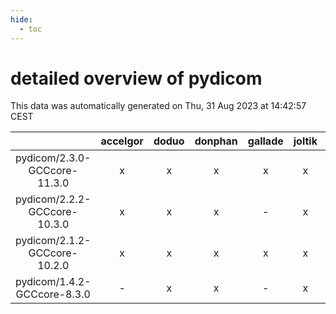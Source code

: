 ```yaml
---
hide:
  - toc
---
```


detailed overview of pydicom
============================


This data was automatically generated on Thu, 31 Aug 2023 at 14:42:57 CEST  

| |accelgor|doduo|donphan|gallade|joltik|skitty|swalot|victini|
| :---: | :---: | :---: | :---: | :---: | :---: | :---: | :---: | :---: |
|pydicom/2.3.0-GCCcore-11.3.0|x|x|x|x|x|x|x|x|
|pydicom/2.2.2-GCCcore-10.3.0|x|x|x|-|x|x|x|x|
|pydicom/2.1.2-GCCcore-10.2.0|x|x|x|x|x|x|x|x|
|pydicom/1.4.2-GCCcore-8.3.0|-|x|x|-|x|x|-|x|
